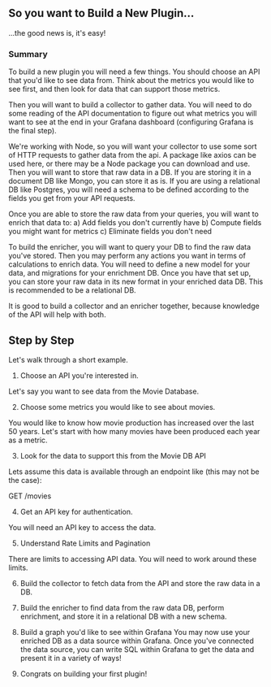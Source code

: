 ## So you want to Build a New Plugin...

...the good news is, it's easy!

### Summary

To build a new plugin you will need a few things. You should choose an API that you'd like to see data from. Think about the metrics you would like to see first, and then look for data that can support those metrics.

Then you will want to build a collector to gather data. You will need to do some reading of the API documentation to figure out what metrics you will want to see at the end in your Grafana dashboard (configuring Grafana is the final step).  

We're working with Node, so you will want your collector to use some sort of HTTP requests to gather data from the api. A package like axios can be used here, or there may be a Node package you can download and use. Then you will want to store that raw data in a DB. If you are storing it in a document DB like Mongo, you can store it as is. If you are using a relational DB like Postgres, you will need a schema to be defined according to the fields you get from your API requests. 

Once you are able to store the raw data from your queries, you will want to enrich that data to:
a) Add fields you don't currently have
b) Compute fields you might want for metrics
c) Eliminate fields you don't need

To build the enricher, you will want to query your DB to find the raw data you've stored. Then you may perform any actions you want in terms of calculations to enrich data. You will need to define a new model for your data, and migrations for your enrichment DB. Once you have that set up, you can store your raw data in its new format in your enriched data DB. This is recommended to be a relational DB.

It is good to build a collector and an enricher together, because knowledge of the API will help with both.

## Step by Step

Let's walk through a short example.

1. Choose an API you're interested in.

Let's say you want to see data from the Movie Database. 

2. Choose some metrics you would like to see about movies.

You would like to know how movie production has increased over the last 50 years.
Let's start with how many movies have been produced each year as a metric.

3. Look for the data to support this from the Movie DB API 

Lets assume this data is available through an endpoint like (this may not be the case):

GET /movies

4. Get an API key for authentication.

You will need an API key to access the data. 

5. Understand Rate Limits and Pagination

There are limits to accessing API data. You will need to work around these limits.

6. Build the collector to fetch data from the API and store the raw data in a DB.

7. Build the enricher to find data from the raw data DB, perform enrichment, and store it in
   a relational DB with a new schema.

8. Build a graph you'd like to see within Grafana
   You may now use your enriched DB as a data source within Grafana. Once you've connected
   the data source, you can write SQL within Grafana to get the data and present it in a
   variety of ways!

9. Congrats on building your first plugin!



